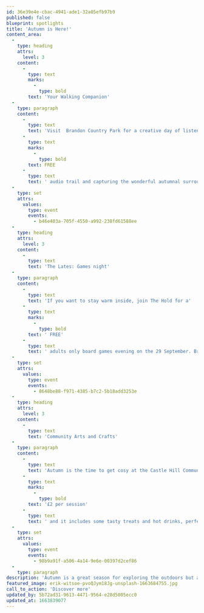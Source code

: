 ```yaml
---
id: 36e39e4e-cbac-4941-ade1-32a05efb97b9
published: false
blueprint: spotlights
title: 'Autumn is Here!'
content_area:
  -
    type: heading
    attrs:
      level: 3
    content:
      -
        type: text
        marks:
          -
            type: bold
        text: 'Your Walking Companion'
  -
    type: paragraph
    content:
      -
        type: text
        text: 'Visit  Brandon Country Park for a creative day of listening to a '
      -
        type: text
        marks:
          -
            type: bold
        text: FREE
      -
        type: text
        text: ' audio trail and capturing the wonderful autumnal surroundings. All you have to do is download the Echoes app, bring some headphones and a pencil/pen and paper. '
  -
    type: set
    attrs:
      values:
        type: event
        events:
          - b46e403a-705f-4550-a992-238fd61588ee
  -
    type: heading
    attrs:
      level: 3
    content:
      -
        type: text
        text: 'The Lates: Games night'
  -
    type: paragraph
    content:
      -
        type: text
        text: 'If you want to stay warm inside, join The Hold for a'
      -
        type: text
        marks:
          -
            type: bold
        text: ' FREE'
      -
        type: text
        text: ' adults only board games evening on the 29 September. Bring some friends, grab a drink and enjoy a night filled with exhilarating games, quizzes and more! '
  -
    type: set
    attrs:
      values:
        type: event
        events:
          - 8648be88-f971-4385-b7c2-5b18add3253e
  -
    type: heading
    attrs:
      level: 3
    content:
      -
        type: text
        text: 'Community Arts and Crafts'
  -
    type: paragraph
    content:
      -
        type: text
        text: 'Autumn is the time to get cosy at the Castle Hill Community Centre in Ipswich and get creative with like-minded people. It is only '
      -
        type: text
        marks:
          -
            type: bold
        text: '£2 per session'
      -
        type: text
        text: ' and it includes some tasty treats and hot drinks, perfect for a chilly autumn day. '
  -
    type: set
    attrs:
      values:
        type: event
        events:
          - 98b9a91f-a506-4a14-9e6e-00397d2cef86
  -
    type: paragraph
description: 'Autumn is a great season for exploring the outdoors but also settling inside, and getting involved in new hobbies and activities. So, whether you want to get outside into the crisp autumnal air or you find ways to keep warm indoors, we''ve selected some of the best free activities for you to get up to this autumn.'
featured_image: erik-witsoe-pvoQJym18Jg-unsplash-1663684755.jpg
call_to_action: 'Discover more'
updated_by: 5b72ad31-9613-4471-9564-e28d5005ecc0
updated_at: 1663839077
---
```

